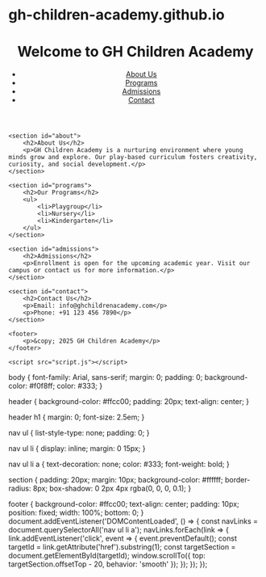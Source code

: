 # gh-children-academy.github.io
<!DOCTYPE html>
<html lang="en">
<head>
    <meta charset="UTF-8">
    <meta name="viewport" content="width=device-width, initial-scale=1.0">
    <title>GH Children Academy</title>
    <link rel="stylesheet" href="styles.css">
</head>
<body>
    <header>
        <h1>Welcome to GH Children Academy</h1>
        <nav>
            <ul>
                <li><a href="#about">About Us</a></li>
                <li><a href="#programs">Programs</a></li>
                <li><a href="#admissions">Admissions</a></li>
                <li><a href="#contact">Contact</a></li>
            </ul>
        </nav>
    </header>

    <section id="about">
        <h2>About Us</h2>
        <p>GH Children Academy is a nurturing environment where young minds grow and explore. Our play-based curriculum fosters creativity, curiosity, and social development.</p>
    </section>

    <section id="programs">
        <h2>Our Programs</h2>
        <ul>
            <li>Playgroup</li>
            <li>Nursery</li>
            <li>Kindergarten</li>
        </ul>
    </section>

    <section id="admissions">
        <h2>Admissions</h2>
        <p>Enrollment is open for the upcoming academic year. Visit our campus or contact us for more information.</p>
    </section>

    <section id="contact">
        <h2>Contact Us</h2>
        <p>Email: info@ghchildrenacademy.com</p>
        <p>Phone: +91 123 456 7890</p>
    </section>

    <footer>
        <p>&copy; 2025 GH Children Academy</p>
    </footer>

    <script src="script.js"></script>
</body>
</html>
body {
    font-family: Arial, sans-serif;
    margin: 0;
    padding: 0;
    background-color: #f0f8ff;
    color: #333;
}

header {
    background-color: #ffcc00;
    padding: 20px;
    text-align: center;
}

header h1 {
    margin: 0;
    font-size: 2.5em;
}

nav ul {
    list-style-type: none;
    padding: 0;
}

nav ul li {
    display: inline;
    margin: 0 15px;
}

nav ul li a {
    text-decoration: none;
    color: #333;
    font-weight: bold;
}

section {
    padding: 20px;
    margin: 10px;
    background-color: #ffffff;
    border-radius: 8px;
    box-shadow: 0 2px 4px rgba(0, 0, 0, 0.1);
}

footer {
    background-color: #ffcc00;
    text-align: center;
    padding: 10px;
    position: fixed;
    width: 100%;
    bottom: 0;
}
document.addEventListener('DOMContentLoaded', () => {
    const navLinks = document.querySelectorAll('nav ul li a');
    navLinks.forEach(link => {
        link.addEventListener('click', event => {
            event.preventDefault();
            const targetId = link.getAttribute('href').substring(1);
            const targetSection = document.getElementById(targetId);
            window.scrollTo({
                top: targetSection.offsetTop - 20,
                behavior: 'smooth'
            });
        });
    });
});
